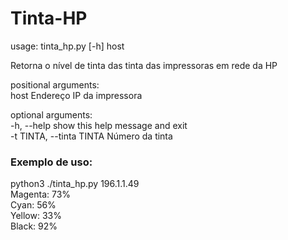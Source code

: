 # Tinta-HP
usage: tinta_hp.py [-h] host  

Retorna o nível de tinta das tinta das impressoras em rede da HP  

positional arguments:  
  host        Endereço IP da impressora  

optional arguments:  
  -h, --help  show this help message and exit  
  -t TINTA, --tinta TINTA
                        Número da tinta

### Exemplo de uso:

python3 ./tinta_hp.py 196.1.1.49  
Magenta: 73%  
Cyan: 56%  
Yellow: 33%  
Black: 92%  

